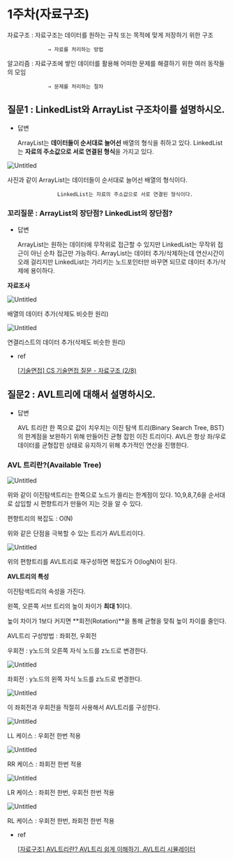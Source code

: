 # 1주차(자료구조)

자료구조 : 자료구조는 데이터를 원하는 규칙 또는 목적에 맞게 저장하기 위한 구조

                 → 자료를 처리하는 방법

알고리즘 : 자료구조에 쌓인 데이터를 활용해 어떠한 문제를 해결하기 위한 여러 동작들의 모임

                 → 문제를 처리하는 절차

## ****질문1 : LinkedList와 ArrayList 구조차이를 설명하시오.****

- 답변
    
     ArrayList는 **데이터들이 순서대로 늘어선** 배열의 형식을 취하고 있다.
     LinkedList는 **자료의 주소값으로 서로 연결된 형식**을 가지고 있다. 
    

![Untitled](1%E1%84%8C%E1%85%AE%E1%84%8E%E1%85%A1(%E1%84%8C%E1%85%A1%E1%84%85%E1%85%AD%E1%84%80%E1%85%AE%E1%84%8C%E1%85%A9)%205d1c2f4b1f7f4c869bc3aa96c4026e30/Untitled.png)

사진과 같이 ArrayList는 데이터들이 순서대로 늘어선 배열의 형식이다.

                    LinkedList는 자료의 주소값으로 서로 연결된 형식이다.

### 꼬리질문 : ArrayList의 장단점? LinkedList의 장단점?

- 답변
    
    ArrayList는 원하는 데이터에 무작위로 접근할 수 있지만 LinkedList는 무작위 접근이 아닌 순차 접근만 가능하다.
    ArrayList는 데이터 추가/삭제하는데 연산시간이 오래 걸리지만 LinkedList는 가리키는 노드포인터만 바꾸면 되므로 데이터 추가/삭제에 용이하다.
    

**자료조사**

![Untitled](1%E1%84%8C%E1%85%AE%E1%84%8E%E1%85%A1(%E1%84%8C%E1%85%A1%E1%84%85%E1%85%AD%E1%84%80%E1%85%AE%E1%84%8C%E1%85%A9)%205d1c2f4b1f7f4c869bc3aa96c4026e30/Untitled%201.png)

배열의 데이터 추가(삭제도 비슷한 원리)

![Untitled](1%E1%84%8C%E1%85%AE%E1%84%8E%E1%85%A1(%E1%84%8C%E1%85%A1%E1%84%85%E1%85%AD%E1%84%80%E1%85%AE%E1%84%8C%E1%85%A9)%205d1c2f4b1f7f4c869bc3aa96c4026e30/Untitled%202.png)

연결리스트의 데이터 추가(삭제도 비슷한 원리)

- ref
    
    [[기술면접] CS 기술면접 질문 - 자료구조 (2/8)](https://mangkyu.tistory.com/89)
    

## 질문2 : AVL트리에 대해서 설명하시오.

- 답변
    
    AVL 트리란 한 쪽으로 값이 치우치는 이진 탐색 트리(Binary Search Tree, BST)의 한계점을 보완하기 위해 만들어진 균형 잡힌 이진 트리이다. AVL은 항상 좌/우로 데이터를 균형잡힌 상태로 유지하기 위해 추가적인 연산을 진행한다.
    

### AVL 트리란?(Available Tree)

![Untitled](1%E1%84%8C%E1%85%AE%E1%84%8E%E1%85%A1(%E1%84%8C%E1%85%A1%E1%84%85%E1%85%AD%E1%84%80%E1%85%AE%E1%84%8C%E1%85%A9)%205d1c2f4b1f7f4c869bc3aa96c4026e30/Untitled%203.png)

위와 같이 이진탐색트리는 한쪽으로 노드가 쏠리는 한계점이 있다. 10,9,8,7,6을 순서대로 삽입할 시 편향트리가 만들어 지는 것을 알 수 있다.

편향트리의 복잡도 : O(N)

위와 같은 단점을 극복할 수 있는 트리가 AVL트리이다.

![Untitled](1%E1%84%8C%E1%85%AE%E1%84%8E%E1%85%A1(%E1%84%8C%E1%85%A1%E1%84%85%E1%85%AD%E1%84%80%E1%85%AE%E1%84%8C%E1%85%A9)%205d1c2f4b1f7f4c869bc3aa96c4026e30/Untitled%204.png)

위의 편향트리를 AVL트리로 재구성하면 복잡도가 O(logN)이 된다.

**AVL트리의 특성**

이진탐색트리의 속성을 가진다.

왼쪽, 오른쪽 서브 트리의 높이 차이가 **최대 1**이다.

높이 차이가 1보다 커지면 **회전(Rotation)**을 통해 균형을 맞춰 높이 차이를 줄인다.

AVL트리 구성방법 : 좌회전, 우회전

우회전 : y노드의 오른쪽 자식 노드를 z노드로 변경한다.

![Untitled](1%E1%84%8C%E1%85%AE%E1%84%8E%E1%85%A1(%E1%84%8C%E1%85%A1%E1%84%85%E1%85%AD%E1%84%80%E1%85%AE%E1%84%8C%E1%85%A9)%205d1c2f4b1f7f4c869bc3aa96c4026e30/Untitled%205.png)

좌회전 : y노드의 왼쪽 자식 노드를 z노드로 변경한다.

![Untitled](1%E1%84%8C%E1%85%AE%E1%84%8E%E1%85%A1(%E1%84%8C%E1%85%A1%E1%84%85%E1%85%AD%E1%84%80%E1%85%AE%E1%84%8C%E1%85%A9)%205d1c2f4b1f7f4c869bc3aa96c4026e30/Untitled%206.png)

이 좌회전과 우회전을 적절히 사용해서 AVL트리를 구성한다.

![Untitled](1%E1%84%8C%E1%85%AE%E1%84%8E%E1%85%A1(%E1%84%8C%E1%85%A1%E1%84%85%E1%85%AD%E1%84%80%E1%85%AE%E1%84%8C%E1%85%A9)%205d1c2f4b1f7f4c869bc3aa96c4026e30/Untitled%207.png)

LL 케이스 : 우회전 한번 적용

![Untitled](1%E1%84%8C%E1%85%AE%E1%84%8E%E1%85%A1(%E1%84%8C%E1%85%A1%E1%84%85%E1%85%AD%E1%84%80%E1%85%AE%E1%84%8C%E1%85%A9)%205d1c2f4b1f7f4c869bc3aa96c4026e30/Untitled%208.png)

RR 케이스 : 좌회전 한번 적용

![Untitled](1%E1%84%8C%E1%85%AE%E1%84%8E%E1%85%A1(%E1%84%8C%E1%85%A1%E1%84%85%E1%85%AD%E1%84%80%E1%85%AE%E1%84%8C%E1%85%A9)%205d1c2f4b1f7f4c869bc3aa96c4026e30/Untitled%209.png)

LR 케이스 : 좌회전 한번, 우회전 한번 적용

![Untitled](1%E1%84%8C%E1%85%AE%E1%84%8E%E1%85%A1(%E1%84%8C%E1%85%A1%E1%84%85%E1%85%AD%E1%84%80%E1%85%AE%E1%84%8C%E1%85%A9)%205d1c2f4b1f7f4c869bc3aa96c4026e30/Untitled%2010.png)

RL 케이스 : 우회전 한번, 좌회전 한번 적용

- ref
    
    [[자료구조] AVL트리란? AVL트리 쉽게 이해하기,  AVL트리 시뮬레이터](https://code-lab1.tistory.com/61)